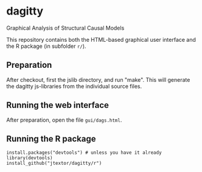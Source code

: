 # dagitty
Graphical Analysis of Structural Causal Models

This repository contains both the HTML-based graphical user interface and
the R package (in subfolder `r/`).

## Preparation

After checkout, first the jslib directory, and run "make". This will generate
the dagitty js-libraries from the individual source files.

## Running the web interface

After preparation, open the file `gui/dags.html`.

## Running the R package

```
install.packages("devtools") # unless you have it already
library(devtools)
install_github("jtextor/dagitty/r")
```

